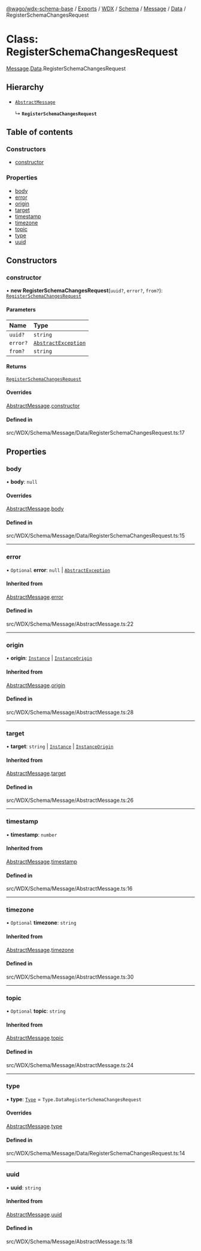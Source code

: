 [@wago/wdx-schema-base](../README.md) / [Exports](../modules.md) / [WDX](../modules/WDX.md) / [Schema](../modules/WDX.Schema.md) / [Message](../modules/WDX.Schema.Message.md) / [Data](../modules/WDX.Schema.Message.Data.md) / RegisterSchemaChangesRequest

# Class: RegisterSchemaChangesRequest

[Message](../modules/WDX.Schema.Message.md).[Data](../modules/WDX.Schema.Message.Data.md).RegisterSchemaChangesRequest

## Hierarchy

- [`AbstractMessage`](WDX.Schema.Message.AbstractMessage.md)

  ↳ **`RegisterSchemaChangesRequest`**

## Table of contents

### Constructors

- [constructor](WDX.Schema.Message.Data.RegisterSchemaChangesRequest.md#constructor)

### Properties

- [body](WDX.Schema.Message.Data.RegisterSchemaChangesRequest.md#body)
- [error](WDX.Schema.Message.Data.RegisterSchemaChangesRequest.md#error)
- [origin](WDX.Schema.Message.Data.RegisterSchemaChangesRequest.md#origin)
- [target](WDX.Schema.Message.Data.RegisterSchemaChangesRequest.md#target)
- [timestamp](WDX.Schema.Message.Data.RegisterSchemaChangesRequest.md#timestamp)
- [timezone](WDX.Schema.Message.Data.RegisterSchemaChangesRequest.md#timezone)
- [topic](WDX.Schema.Message.Data.RegisterSchemaChangesRequest.md#topic)
- [type](WDX.Schema.Message.Data.RegisterSchemaChangesRequest.md#type)
- [uuid](WDX.Schema.Message.Data.RegisterSchemaChangesRequest.md#uuid)

## Constructors

### constructor

• **new RegisterSchemaChangesRequest**(`uuid?`, `error?`, `from?`): [`RegisterSchemaChangesRequest`](WDX.Schema.Message.Data.RegisterSchemaChangesRequest.md)

#### Parameters

| Name | Type |
| :------ | :------ |
| `uuid?` | `string` |
| `error?` | [`AbstractException`](WDX.Schema.Model.Exception.AbstractException.md) |
| `from?` | `string` |

#### Returns

[`RegisterSchemaChangesRequest`](WDX.Schema.Message.Data.RegisterSchemaChangesRequest.md)

#### Overrides

[AbstractMessage](WDX.Schema.Message.AbstractMessage.md).[constructor](WDX.Schema.Message.AbstractMessage.md#constructor)

#### Defined in

src/WDX/Schema/Message/Data/RegisterSchemaChangesRequest.ts:17

## Properties

### body

• **body**: ``null``

#### Overrides

[AbstractMessage](WDX.Schema.Message.AbstractMessage.md).[body](WDX.Schema.Message.AbstractMessage.md#body)

#### Defined in

src/WDX/Schema/Message/Data/RegisterSchemaChangesRequest.ts:15

___

### error

• `Optional` **error**: ``null`` \| [`AbstractException`](WDX.Schema.Model.Exception.AbstractException.md)

#### Inherited from

[AbstractMessage](WDX.Schema.Message.AbstractMessage.md).[error](WDX.Schema.Message.AbstractMessage.md#error)

#### Defined in

src/WDX/Schema/Message/AbstractMessage.ts:22

___

### origin

• **origin**: [`Instance`](WDX.Schema.Model.Instance.Instance.md) \| [`InstanceOrigin`](WDX.Schema.Model.Instance.InstanceOrigin.md)

#### Inherited from

[AbstractMessage](WDX.Schema.Message.AbstractMessage.md).[origin](WDX.Schema.Message.AbstractMessage.md#origin)

#### Defined in

src/WDX/Schema/Message/AbstractMessage.ts:28

___

### target

• **target**: `string` \| [`Instance`](WDX.Schema.Model.Instance.Instance.md) \| [`InstanceOrigin`](WDX.Schema.Model.Instance.InstanceOrigin.md)

#### Inherited from

[AbstractMessage](WDX.Schema.Message.AbstractMessage.md).[target](WDX.Schema.Message.AbstractMessage.md#target)

#### Defined in

src/WDX/Schema/Message/AbstractMessage.ts:26

___

### timestamp

• **timestamp**: `number`

#### Inherited from

[AbstractMessage](WDX.Schema.Message.AbstractMessage.md).[timestamp](WDX.Schema.Message.AbstractMessage.md#timestamp)

#### Defined in

src/WDX/Schema/Message/AbstractMessage.ts:16

___

### timezone

• `Optional` **timezone**: `string`

#### Inherited from

[AbstractMessage](WDX.Schema.Message.AbstractMessage.md).[timezone](WDX.Schema.Message.AbstractMessage.md#timezone)

#### Defined in

src/WDX/Schema/Message/AbstractMessage.ts:30

___

### topic

• `Optional` **topic**: `string`

#### Inherited from

[AbstractMessage](WDX.Schema.Message.AbstractMessage.md).[topic](WDX.Schema.Message.AbstractMessage.md#topic)

#### Defined in

src/WDX/Schema/Message/AbstractMessage.ts:24

___

### type

• **type**: [`Type`](../enums/WDX.Schema.Message.Type.md) = `Type.DataRegisterSchemaChangesRequest`

#### Overrides

[AbstractMessage](WDX.Schema.Message.AbstractMessage.md).[type](WDX.Schema.Message.AbstractMessage.md#type)

#### Defined in

src/WDX/Schema/Message/Data/RegisterSchemaChangesRequest.ts:14

___

### uuid

• **uuid**: `string`

#### Inherited from

[AbstractMessage](WDX.Schema.Message.AbstractMessage.md).[uuid](WDX.Schema.Message.AbstractMessage.md#uuid)

#### Defined in

src/WDX/Schema/Message/AbstractMessage.ts:18
